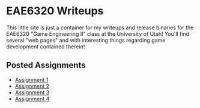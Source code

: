 # EAE6320 Writeups

This little site is just a container for my writeups and release binaries for the EAE6320 "Game Engineering II" class at the University of Utah!  You'll find several "web pages" and with interesting things regarding game development contained therein!

## Posted Assignments
* [Assignment 1](/EAE6320-WriteUps/Assignment1)
* [Assignment 2](/EAE6320-WriteUps/Assignment2)
* [Assignment 3](/EAE6320-WriteUps/Assignment3)
* [Assignment 4](/EAE6320-WriteUps/Assignment4)
